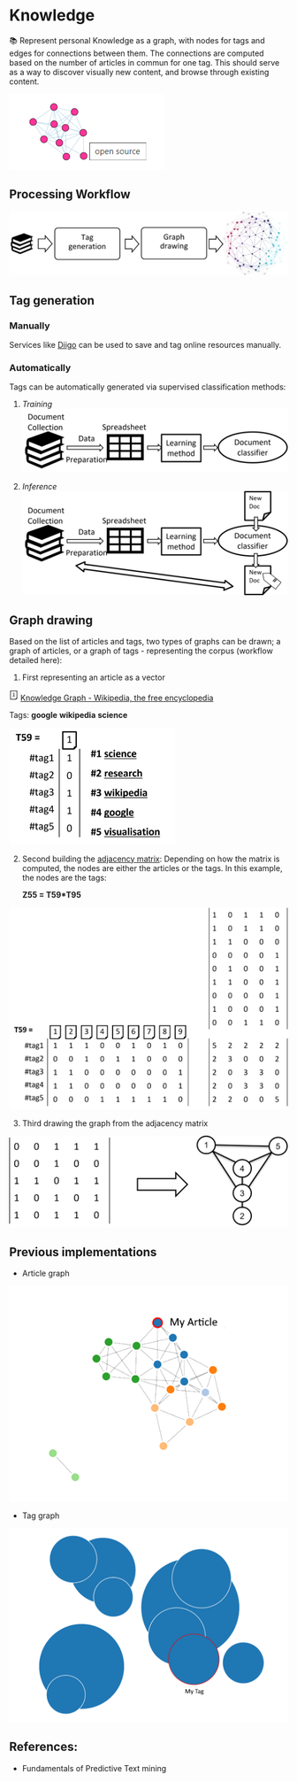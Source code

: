 # Knowledge
📚 Represent personal Knowledge as a graph, with nodes for tags and edges for connections between them. The connections are computed based on the number of articles in commun for one tag. This should serve as a way to discover visually new content, and browse through existing content.

![graph_top10](img/graph_top10.png)

## Processing Workflow
![processing_flow](img/processing_flow.png)

## Tag generation

### Manually

Services like [Diigo](https://www.diigo.com/) can be used to save and tag online resources manually.

### Automatically

Tags can be automatically generated via supervised classification methods:

1. *Training*
![supervised_classification_step1](img/supervised_classification_step1.png)

2. *Inference*
![supervised_classification](img/supervised_classification.png)



## Graph drawing

Based on the list of articles and tags, two types of graphs can be drawn; a graph of articles, or a graph of tags - representing the corpus (workflow detailed here):

1. First representing an article as a vector

<img src="img/file_1.png" height=20px> [Knowledge Graph - Wikipedia, the free encyclopedia](http://en.wikipedia.org/wiki/Knowledge_Graph)

Tags: __google__ __wikipedia__ __science__ 

<img src="img/file_1_vector.png" width=300px>

2. Second building the [adjacency matrix](https://en.wikipedia.org/wiki/Adjacency_matrix):
Depending on how the matrix is computed, the nodes are either the articles or the tags.
In this example, the nodes are the tags:

    **Z55 = T59*T95**

<img src="img/adjacency_matrix_building.png" width=600px>

3. Third drawing the graph from the adjacency matrix

<img src="img/adjacency_matrix_to_graph.png">

## Previous implementations

- Article graph

![article_graph](img/article_graph.png)

- Tag graph

![tag_graph](img/tag_graph.png)


## References:

- Fundamentals of Predictive Text mining